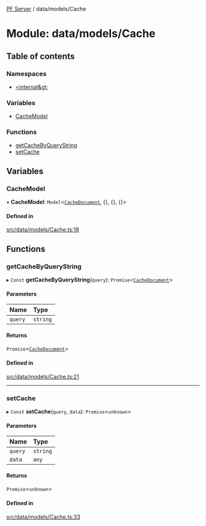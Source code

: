 [PF Server](../README.md) / data/models/Cache

# Module: data/models/Cache

## Table of contents

### Namespaces

- [&lt;internal\&gt;](data_models_Cache._internal_.md)

### Variables

- [CacheModel](data_models_Cache.md#cachemodel)

### Functions

- [getCacheByQueryString](data_models_Cache.md#getcachebyquerystring)
- [setCache](data_models_Cache.md#setcache)

## Variables

### CacheModel

• **CacheModel**: `Model`<[`CacheDocument`](../interfaces/data_models_Cache._internal_.CacheDocument.md), {}, {}, {}\>

#### Defined in

[src/data/models/Cache.ts:18](https://bitbucket.org/bravebits/pfserver/src/83cf3bb/src/data/models/Cache.ts#lines-18)

## Functions

### getCacheByQueryString

▸ `Const` **getCacheByQueryString**(`query`): `Promise`<[`CacheDocument`](../interfaces/data_models_Cache._internal_.CacheDocument.md)\>

#### Parameters

| Name | Type |
| :------ | :------ |
| `query` | `string` |

#### Returns

`Promise`<[`CacheDocument`](../interfaces/data_models_Cache._internal_.CacheDocument.md)\>

#### Defined in

[src/data/models/Cache.ts:21](https://bitbucket.org/bravebits/pfserver/src/83cf3bb/src/data/models/Cache.ts#lines-21)

___

### setCache

▸ `Const` **setCache**(`query`, `data`): `Promise`<`unknown`\>

#### Parameters

| Name | Type |
| :------ | :------ |
| `query` | `string` |
| `data` | `any` |

#### Returns

`Promise`<`unknown`\>

#### Defined in

[src/data/models/Cache.ts:33](https://bitbucket.org/bravebits/pfserver/src/83cf3bb/src/data/models/Cache.ts#lines-33)

